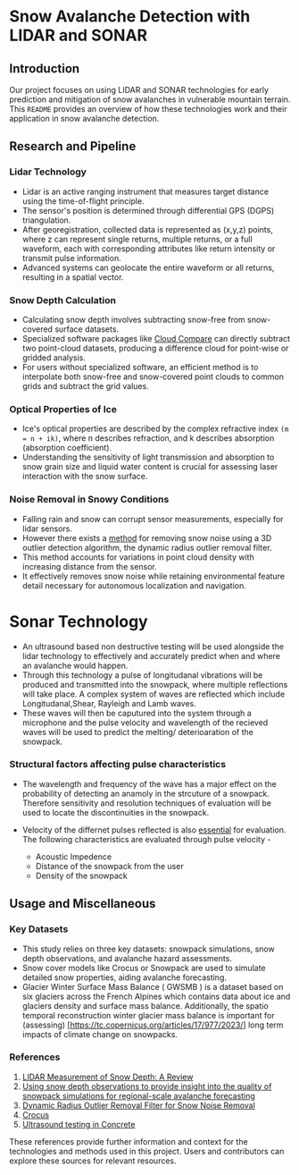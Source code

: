 # Snow Avalanche Detection with LIDAR and SONAR

## Introduction

Our project focuses on using LIDAR and SONAR technologies for early prediction and mitigation of snow avalanches in vulnerable mountain terrain. This ``README`` provides an overview of how these technologies work and their application in snow avalanche detection.

## Research and Pipeline

### Lidar Technology

- Lidar is an active ranging instrument that measures target distance using the time-of-flight principle.
- The sensor's position is determined through differential GPS (DGPS) triangulation.
- After georegistration, collected data is represented as (x,y,z) points, where z can represent single returns, multiple returns, or a full waveform, each with corresponding attributes like return intensity or transmit pulse information.
- Advanced systems can geolocate the entire waveform or all returns, resulting in a spatial vector.

### Snow Depth Calculation

- Calculating snow depth involves subtracting snow-free from snow-covered surface datasets.
- Specialized software packages like [Cloud Compare](http://www.danielgm.net/cc/) can directly subtract two point-cloud datasets, producing a difference cloud for point-wise or gridded analysis.
- For users without specialized software, an efficient method is to interpolate both snow-free and snow-covered point clouds to common grids and subtract the grid values.

### Optical Properties of Ice

- Ice's optical properties are described by the complex refractive index ``(m = n + ik)``, where n describes refraction, and k describes absorption (absorption coefficient).
- Understanding the sensitivity of light transmission and absorption to snow grain size and liquid water content is crucial for assessing laser interaction with the snow surface.

### Noise Removal in Snowy Conditions

- Falling rain and snow can corrupt sensor measurements, especially for lidar sensors.
- However there exists a [method](https://ieeexplore.ieee.org/document/8575761) for removing snow noise using a 3D outlier detection algorithm, the dynamic radius outlier removal filter.
- This method accounts for variations in point cloud density with increasing distance from the sensor.
- It effectively removes snow noise while retaining environmental feature detail necessary for autonomous localization and navigation.
# Sonar Technology 

- An ultrasound based non destructive testing will be used alongside the lidar technology to effectively and accurately predict when and where an avalanche would happen. 
- Through this technology a pulse of longitudanal vibrations will be produced and transmitted into the snowpack, where multiple reflections will take place. A complex system of waves are reflected which include Longitudanal,Shear, Rayleigh and Lamb waves. 
- These waves will then be caputured into the system through a microphone and the pulse velocity and wavelength of the recieved waves will be used to predict the melting/ deterioaration of the snowpack.

### Structural factors affecting pulse characteristics

- The wavelength and frequency of the wave has a major effect on the probability of detecting an anamoly in the strcuture of a snowpack. Therefore sensitivity and resolution techniques of evaluation will be used to locate the discontinuities in the snowpack.

- Velocity of the differnet pulses reflected  is also [essential](https://eis.hu.edu.jo/ACUploads/10526/Ultrasonic%20Testing.pdf) for evaluation. The following characteristics are evaluated through pulse velocity - 

    * Acoustic Impedence 
    * Distance of the snowpack from the user
    * Density of the snowpack

## Usage and Miscellaneous

### Key Datasets

- This study relies on three key datasets: snowpack simulations, snow depth observations, and avalanche hazard assessments.
- Snow cover models like Crocus or Snowpack are used to simulate detailed snow properties, aiding avalanche forecasting.
- Glacier Winter Surface Mass Balance ( GWSMB ) is a dataset based on six glaciers across the French Alpines which contains data about ice and glaciers density and surface mass balance. Additionally, the spatio temporal reconstruction winter glacier mass balance is important for (assessing) [https://tc.copernicus.org/articles/17/977/2023/] long term impacts of climate change on snowpacks.

### References

1. [LIDAR Measurement of Snow Depth: A Review](https://www.cambridge.org/core/journals/journal-of-glaciology/article/lidar-measurement-of-snow-depth-a-review/4419DF5C778946103080CB6187D434C0#R75)
2. [Using snow depth observations to provide insight into the quality of snowpack simulations for regional-scale avalanche forecasting](https://www.sciencedirect.com/science/article/pii/S0165232X20304109#:~:text=The%20model%20SURFEX%2FISBA%2DCrocus,up%20to%2050%20snow%20layers.)
3. [Dynamic Radius Outlier Removal Filter for Snow Noise Removal](https://ieeexplore.ieee.org/document/8575761)
4.  [Crocus](https://gmd.copernicus.org/articles/5/773/2012/gmd-5-773-2012.pdf)
5.  [Ultrasound testing in Concrete](https://eis.hu.edu.jo/ACUploads/10526/Ultrasonic%20Testing.pdf)

These references provide further information and context for the technologies and methods used in this project. Users and contributors can explore these sources for relevant resources.
